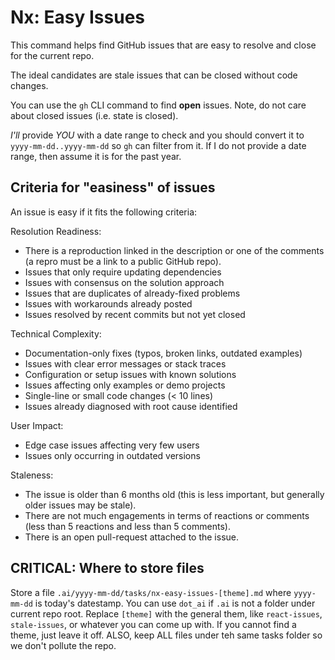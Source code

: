 # Nx: Easy Issues

This command helps find GitHub issues that are easy to resolve and close for the current repo.

The ideal candidates are stale issues that can be closed without code changes.

You can use the `gh` CLI command to find **open** issues. Note, do not care about closed issues (i.e. state is closed).

_I'll_ provide _YOU_ with a date range to check and you should convert it to `yyyy-mm-dd..yyyy-mm-dd` so `gh` can filter from it. If I do not provide a date range, then assume it is for the past year.

## Criteria for "easiness" of issues

An issue is easy if it fits the following criteria:

Resolution Readiness:

- There is a reproduction linked in the description or one of the comments (a repro must be a link to a public GitHub repo).
- Issues that only require updating dependencies
- Issues with consensus on the solution approach
- Issues that are duplicates of already-fixed problems
- Issues with workarounds already posted
- Issues resolved by recent commits but not yet closed

Technical Complexity:
- Documentation-only fixes (typos, broken links, outdated examples)
- Issues with clear error messages or stack traces
- Configuration or setup issues with known solutions
- Issues affecting only examples or demo projects
- Single-line or small code changes (< 10 lines)
- Issues already diagnosed with root cause identified

User Impact:
- Edge case issues affecting very few users
- Issues only occurring in outdated versions

Staleness:
- The issue is older than 6 months old (this is less important, but generally older issues may be stale).
- There are not much engagements in terms of reactions or comments (less than 5 reactions and less than 5 comments). 
- There is an open pull-request attached to the issue.

## CRITICAL: Where to store files

Store a file `.ai/yyyy-mm-dd/tasks/nx-easy-issues-[theme].md` where `yyyy-mm-dd` is today's datestamp. You can use `dot_ai` if `.ai` is not a folder under current repo root. Replace `[theme]` with the general them, like `react-issues`, `stale-issues`, or whatever you can come up with. If you cannot find a theme, just leave it off. ALSO, keep ALL files under teh same tasks folder so we don't pollute the repo.


